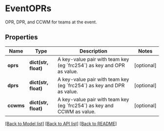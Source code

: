 # EventOPRs

OPR, DPR, and CCWM for teams at the event.
## Properties
Name | Type | Description | Notes
------------ | ------------- | ------------- | -------------
**oprs** | **dict(str, float)** | A key-value pair with team key (eg &#x60;frc254&#x60;) as key and OPR as value. | [optional] 
**dprs** | **dict(str, float)** | A key-value pair with team key (eg &#x60;frc254&#x60;) as key and DPR as value. | [optional] 
**ccwms** | **dict(str, float)** | A key-value pair with team key (eg &#x60;frc254&#x60;) as key and CCWM as value. | [optional] 

[[Back to Model list]](../README.md#documentation-for-models) [[Back to API list]](../README.md#documentation-for-api-endpoints) [[Back to README]](../README.md)


